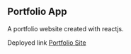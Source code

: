 ## Portfolio App

A portfolio website created with reactjs.

Deployed link [Portfolio Site](https://klynsaha.github.io/portfolio/)
